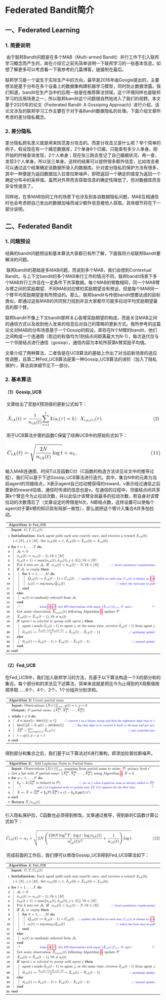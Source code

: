 # Federated Bandit简介

## 一、Federated Learning

### 1. 简要说明

​	由于联邦Bandit问题是在多个MAB（Multi-armed Bandit）并行工作下引入联邦学习概念而产生的，故在介绍它之前先简单说明一下联邦学习的一些基本信息。如想了解更多可以考虑看一下我参考的几篇博客，链接附在最后。

​	联邦学习是一个诞生于实际生产中的方向，最早是2016年由Google提出的，主要想法是基于分布在多个设备上的数据集构建机器学习模型，同时防止数据泄露。我们知道，bandit在生产当中的应用一般是在推荐算法领域，这个环境同样也是联邦学习的应用场景之一，所以联邦bandit这个问题很自然地进入了我们的视野。本文基于2020年的论文《Federated Bandit: A Gossiping Approach》进行介绍，该论文涉及的联邦学习工作主要在于对于各Bandit数据隐私的处理。下面介绍文章所考虑的差分隐私概念。

### 2. 差分隐私

​	差分隐私顾名思义就是用来防范差分攻击的。而差分攻击又是什么呢？举个简单的例子，假设现在有一个婚恋数据库，2个单身8个已婚，只能查有多少人单身。刚开始的时候查询发现，2个人单身；现在张三跑去登记了自己婚姻状况，再一查，发现3个人单身。所以张三单身。这样的结果可以提供很多额外信息，比如攻击者可以通过这个结果确定该数据所录入的数据库。针对差分隐私的保护方法有很多，其中一种便是为返回数据加入拉普拉斯噪声，即把返回一个确定的值变为返回一个确定分布中的采样值。虽然对外界而言获取信息的确定性降低了，但对数据库而言安全性提高了。

​	同样地，在多MAB协同工作的场景下也涉及到各自数据隐私问题，MAB互相通信时也会考虑把自己发出的数据加噪而减少额外信息被他人获取。具体细节将在下一部分说明。

## 二、Federated Bandit

### 1. 问题预设

​	经典的bandit问题预设和基本算法大家都已有所了解，下面我将介绍联邦Bandit要解决的问题。

​	联邦bandit的基础是多MAB问题，而说到多个MAB，我们会想到Contextual Bandit。与上下文bandit的多个MAB串行工作的情况不同，联邦bandit场景下多个MAB并行工作且在一定条件下共享数据。每个MAB的臂数相同，同一个MAB臂与臂之间的奖励期望、不同MAB对应臂的奖励期望没有预设，但是每个MAB同一个臂平均奖励期望是有所预设的。那么，联邦bandit与传统bandit想要达成的目标类似，即通过这些MAB的共同努力找到并且大家都尽可能多拉动平均奖励期望最高的那个臂。

​	联邦bandit不像上下文bandit那样关心各臂奖励期望的构成，而是关注MAB之间的通信方式以及收到他人发来的信息后对自己的策略的更新方式。我所参考的这篇论文对MAB的分布场景基于一个Gossip的假设，即存在N个M臂的bandit，他们之间构成一个连通图（若边的权值均为1则结点间距离最大为N-1），每次迭代仅与一个邻居结点进行通信（gossip），通信内容为本轮所获第k臂奖励平均值。

​	文章介绍了两种算法，二者皆是在UCB算法的基础上作出了对当前新场景的适应性调整，且第二种Fed_UCB算法是第一种Gossip_UCB算法的进阶（加入了隐私保护），算法具体细节见下一部分。

### 2. 基本算法

#### （1）Gossip_UCB

​	文章给出了奖励X预测值的更新公式如下：

![公式（2）](https://github.com/Tongs2000/Bandits/blob/main/Federated%20Bandit/%E5%85%AC%E5%BC%8F%EF%BC%882%EF%BC%89.png?raw=true)

​	用于UCB算法步骤的函数C保留了经典UCB中的原始形式如下：

![公式（11）](https://github.com/Tongs2000/Bandits/blob/main/Federated%20Bandit/%E5%85%AC%E5%BC%8F%EF%BC%8811%EF%BC%89.png?raw=true)

​	输入MAB连通图、时间T以及函数C(t)（C函数的构造方法详见论文中的推导过程），我们可以基于下述Gossip_UCB算法进行迭代。其中，集合N中的元素为当前agent的邻接结点，X表示agent自己拉动臂获得的reward，v表示经过通信之后更新的reward估值，通信时传递的信息也是v。在通信的过程中，邻接结点间共享第k个臂迄今为止拉动次数，并以此估计该臂全局最多的拉动次数，若自身对该臂拉动的次数落后了（文章设定的界限是N次，N即结点数，这样设置可以使每个agent对于第k臂的知识具有局部一致性），那么就把这个臂计入集合A并多加拉动。

![Gossip_UCB](https://github.com/Tongs2000/Bandits/blob/main/Federated%20Bandit/Fed_UCB.png?raw=true)

#### （2）Fed_UCB

​	在Fed_UCB中，我们加入联邦学习的方法，先基于以下算法构造一个X的部分和的集合。每个部分和的求法见下述算法，简单来说就是把迄今为止得到的X观察值按顺序取……8个、4个、2个、1个分组并分别求和。

![算法2](https://github.com/Tongs2000/Bandits/blob/main/Federated%20Bandit/%E7%AE%97%E6%B3%952.png?raw=true)

​	得到部分和集合之后，我们基于以下算法对X进行重构，即添加拉普拉斯噪声。

![算法3](https://github.com/Tongs2000/Bandits/blob/main/Federated%20Bandit/%E7%AE%97%E6%B3%953.png?raw=true)

​	引入隐私保护后，C函数也必须得到修改。文章通过推导，得到新的C函数计算公式如下：

![公式（12）](https://github.com/Tongs2000/Bandits/blob/main/Federated%20Bandit/%E5%85%AC%E5%BC%8F%EF%BC%8812%EF%BC%89.png?raw=true)

​	完成前面的工作后，我们便可以修改Gossip_UCB得到Fed_UCB算法如下：

![Fed_UCB](https://github.com/Tongs2000/Bandits/blob/main/Federated%20Bandit/Fed_UCB.png?raw=true)



